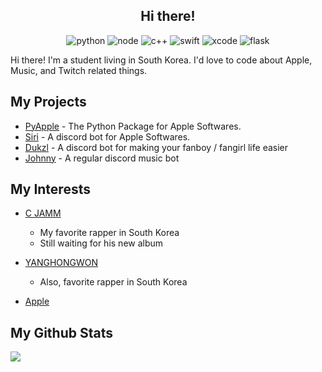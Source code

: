 <h2 align="center">Hi there!</h2>
<p align="center">
  <img src="https://img.shields.io/badge/-Python-3776AB?style=for-the-badge&logo=python&logoColor=fff" alt="python"/>
  <img src="https://img.shields.io/badge/-Node.js-4FC08D?style=for-the-badge&logo=node.js&logoColor=fff" alt="node"/>
  <img src="https://img.shields.io/badge/-C++-00599C?style=for-the-badge&logo=C&logoColor=fff" alt="c++"/>
  <img src="https://img.shields.io/badge/-Swift-fc4103?style=for-the-badge&logo=swift&logoColor=fff" alt="swift"/>
  <img src="https://img.shields.io/badge/-Xcode-1572B6?style=for-the-badge&logo=xcode&logoColor=fff" alt="xcode"/>
  <img src="https://img.shields.io/badge/-Flask-000000?style=for-the-badge&logo=flask&logoColor=fff" alt="flask"/>
</p>

Hi there! I'm a student living in South Korea. I'd love to code about Apple, Music, and Twitch related things.

## My Projects

* [PyApple](https://github.com/fxrcha/PyApple) - The Python Package for Apple Softwares.
* [Siri](https://github.com/fxrcha/Siri) - A discord bot for Apple Softwares.
* [Dukzl](https://github.com/fxrcha/Dukzl) - A discord bot for making your fanboy / fangirl life easier
* [Johnny](https://github.com/fxrcha/Johnny) - A regular discord music bot

## My Interests

* [C JAMM](https://namu.wiki/w/C%20JAMM)
  - My favorite rapper in South Korea
  - Still waiting for his new album

* [YANGHONGWON](https://namu.wiki/w/%EC%96%91%ED%99%8D%EC%9B%90?from=%EC%98%81%EB%B9%84)
  - Also, favorite rapper in South Korea
 
* [Apple](https://apple.com)

## My Github Stats

![](https://github-readme-stats.vercel.app/api/top-langs/?username=fxrcha&layout=compact)
